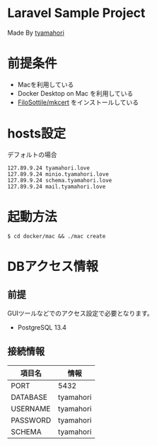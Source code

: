 # Laravel Sample Project

Made By [tyamahori](https://twitter.com/tyamahori)

# 前提条件

- Macを利用している
- Docker Desktop on Mac を利用している
- [FiloSottile/mkcert](https://github.com/FiloSottile/mkcert) をインストールしている

# hosts設定

デフォルトの場合

```
127.89.9.24 tyamahori.love
127.89.9.24 minio.tyamahori.love
127.89.9.24 schema.tyamahori.love
127.89.9.24 mail.tyamahori.love 
```

# 起動方法
```shell
$ cd docker/mac && ./mac create
```


# DBアクセス情報

## 前提

GUIツールなどでのアクセス設定で必要となります。

- PostgreSQL 13.4

## 接続情報

|  項目名  |  情報  |
| ---- | ---- |
|  PORT  |  5432  |
|  DATABASE  |  tyamahori  |
|  USERNAME  |  tyamahori  |
|  PASSWORD  |  tyamahori  |
|  SCHEMA  |  tyamahori  |
